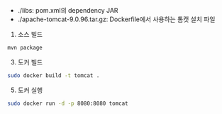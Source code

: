 - ./libs: pom.xml의 dependency JAR
- ./apache-tomcat-9.0.96.tar.gz: Dockerfile에서 사용하는 톰캣 설치 파일

1. 소스 빌드
```sh
mvn package
```

3. 도커 빌드
```sh
sudo docker build -t tomcat .
```

5. 도커 실행
```sh
sudo docker run -d -p 8080:8080 tomcat
```
